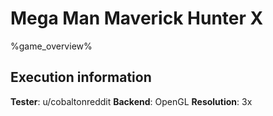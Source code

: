 # Mega Man Maverick Hunter X 

%game_overview%

## Execution information

**Tester**: u/cobaltonreddit
**Backend**: OpenGL
**Resolution**: 3x